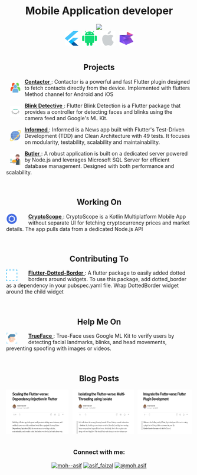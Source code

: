 <h1 align="center">Mobile Application developer</h1>

<div align="center">
  <img src="https://github.com/user-attachments/assets/20ee218e-806c-4c3e-b3ca-ee37612856c0" width="300" />
</div>

<div align="center">
  <p style="margin: 0; display: flex; justify-content: center; gap: 10px;">
    <a href="https://linkedin.com/in/moh--asif" target="_blank">
      <img align="center" src="flutter.png" alt="moh--asif" height="40" width="37" />
    </a>
    <a href="https://linkedin.com/in/moh--asif" target="_blank">
      <img align="center" src="android.png" alt="moh--asif" height="40" width="40" />
    </a>
    <a href="https://linkedin.com/in/moh--asif" target="_blank">
      <img align="center" src="apple.png" alt="moh--asif" height="40" width="40" />
    </a>
    <a href="https://linkedin.com/in/moh--asif" target="_blank">
      <img align="center" src="kmm.png" alt="moh--asif" height="40" width="40" />
    </a>
  </p>
</div>

</br>

<h2 align="center">Projects</h2>
<p align="left">
  <a href="https://github.com/Asif-Faizal/Contactor" target="blank">
    <img align="left" src="contacts.png" alt="Contactor" height="30" width="30" style="padding: 10px;" />
    <strong>Contactor</strong>
  </a>: Contactor is a powerful and fast Flutter plugin designed to fetch contacts directly from the device. Implemented with flutters Method channel for Android and iOS
</p>

<p align="left">
  <a href="https://github.com/Asif-Faizal/Blink-Detective" target="blank">
    <img align="left" src="blink.png" alt="Blink Detective" height="30" width="30" style="padding: 10px;" />
    <strong>Blink Detective</strong>
  </a>: Flutter Blink Detection is a Flutter package that provides a controller for detecting faces and blinks using the camera feed and Google's ML Kit.
</p>

<p align="left">
  <a href="https://github.com/Asif-Faizal/Informed" target="blank">
    <img align="left" src="international.png" alt="Informed" height="30" width="30" style="padding: 10px;" />
    <strong>Informed</strong>
  </a>: Informed is a News app built with Flutter's Test-Driven Development (TDD) and Clean Architecture with 49 tests. It focuses on modularity, testability, scalability and maintainability.
</p>

<p align="left">
  <a href="https://github.com/Asif-Faizal/Butler" target="blank">
    <img align="left" src="waiter.png" alt="Butler" height="30" width="30" style="padding: 10px;" />
    <strong>Butler</strong>
  </a>: A robust application is built on a dedicated server powered by Node.js and leverages Microsoft SQL Server for efficient database management. Designed with both performance and scalability.
</p>

</br>
<h2 align="center">Working On</h2>
<p align="left">
  <a href="https://github.com/Asif-Faizal/CryptoScope" target="blank">
    <img align="left" src="crypto-scope.png" alt="CryptoScope" height="30" width="30" style="margin-right: 30px;" />
    <strong>CryptoScope</strong>
  </a>: CryptoScope is a Kotlin Multiplatform Mobile App without separate UI for fetching cryptocurrency prices and market details. The app pulls data from a dedicated Node.js API
</p>

</br>
<h2 align="center">Contributing To</h2>
<p align="left">
  <a href="https://pub.dev/packages/dotted_border" target="blank">
    <img align="left" src="dot.png" alt="Flutter-Dotted-Border" height="30" width="30" style="margin-right: 30px;" />
    <strong>Flutter-Dotted-Border</strong>
  </a>: A flutter package to easily added dotted borders around widgets. To use this package, add dotted_border as a dependency in your pubspec.yaml file. Wrap DottedBorder widget around the child widget
</p>

</br>
<h2 align="center">Help Me On</h2>
<p align="left">
  <a href="https://github.com/Asif-Faizal/True-Face" target="blank">
    <img align="left" src="face-recognition.png" alt="Flutter-Dotted-Border" height="30" width="30" style="margin-right: 30px;" />
    <strong>TrueFace</strong>
  </a>: True-Face uses Google ML Kit to verify users by detecting facial landmarks, blinks, and head movements, preventing spoofing with images or videos.
</p>

</br>
<h2 align="center">Blog Posts</h2>
<p style="margin: 0; display: flex; justify-content: center; gap: 10px;">
  <a href="https://medium.com/@moh.asif/enter-the-flutter-verse-flutter-plugin-development-c348e1e8c49c" target="blank">
    <img align="center" src="blog1.png" alt="moh--asif" height="120" width="200" style="margin-right: 30px;" />
  </a>
  <a href="https://medium.com/@moh.asif/scaling-the-flutter-verse-dependency-injection-in-flutter-16ac576ba1f1" target="blank">
    <img align="center" src="blog2.png" alt="moh--asif" height="120" width="200" style="margin-right: 30px;" />
  </a>
  <a href="https://medium.com/@moh.asif/isolating-the-flutter-verse-multi-threading-using-isolate-3eadaf6b2321" target="blank">
    <img align="center" src="blog3.png" alt="moh--asif" height="120" width="200" />
  </a>
</p>

</br>
<h3 align="center">Connect with me:</h3>
<p align="center">
<a href="https://linkedin.com/in/moh--asif" target="blank"><img align="center" src="https://raw.githubusercontent.com/rahuldkjain/github-profile-readme-generator/master/src/images/icons/Social/linked-in-alt.svg" alt="moh--asif" height="30" width="40" /></a>
<a href="https://instagram.com/asif_faizal" target="blank"><img align="center" src="https://raw.githubusercontent.com/rahuldkjain/github-profile-readme-generator/master/src/images/icons/Social/instagram.svg" alt="asif_faizal" height="30" width="40" /></a>
<a href="https://medium.com/@moh.asif" target="blank"><img align="center" src="https://raw.githubusercontent.com/rahuldkjain/github-profile-readme-generator/master/src/images/icons/Social/medium.svg" alt="@moh.asif" height="30" width="40" /></a>
</p>

